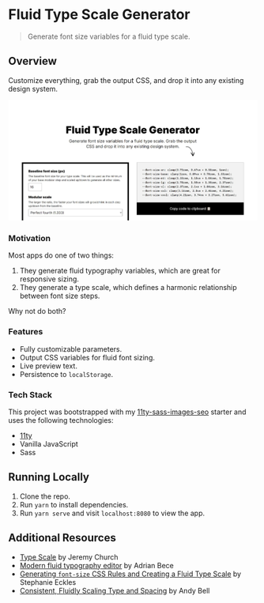 # Fluid Type Scale Generator

> Generate font size variables for a fluid type scale.

## Overview

Customize everything, grab the output CSS, and drop it into any existing design system.

![](./src/assets/images/thumbnail.png)

### Motivation

Most apps do one of two things:

1. They generate fluid typography variables, which are great for responsive sizing.
2. They generate a type scale, which defines a harmonic relationship between font size steps.

Why not do both?

### Features

- Fully customizable parameters.
- Output CSS variables for fluid font sizing.
- Live preview text.
- Persistence to `localStorage`.

### Tech Stack

This project was bootstrapped with my [11ty-sass-images-seo](https://github.com/AleksandrHovhannisyan/11ty-sass-images-seo) starter and uses the following technologies:

- [11ty](https://github.com/11ty/eleventy/)
- Vanilla JavaScript
- Sass

## Running Locally

1. Clone the repo.
2. Run `yarn` to install dependencies.
3. Run `yarn serve` and visit `localhost:8080` to view the app.

## Additional Resources

- [Type Scale](https://type-scale.com/) by Jeremy Church
- [Modern fluid typography editor](https://modern-fluid-typography.vercel.app/) by Adrian Bece
- [Generating `font-size` CSS Rules and Creating a Fluid Type Scale](https://moderncss.dev/generating-font-size-css-rules-and-creating-a-fluid-type-scale/) by Stephanie Eckles
- [Consistent, Fluidly Scaling Type and Spacing](https://css-tricks.com/consistent-fluidly-scaling-type-and-spacing/) by Andy Bell
